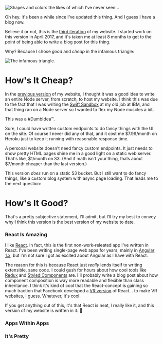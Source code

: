 ![Shapes and colors the likes of which I've never seen...](https://media3.giphy.com/media/OQBZYsrOTPRjW/giphy.gif)

Oh hey. It's been a while since I've updated this thing. And I guess I have a blog now.

Believe it or not, this is the [third iteration](https://github.com/jballands/jonathanballands.me) of my website. I
started work on this version in April 2017, and it's taken me at least 8 months to get to the point of being able to
write a blog post for this thing.

Why? Because I chose *good* and *cheap* in the infamous triangle:

![The infamous triangle.](https://i.imgur.com/CsQYXyq.png)

# How's It Cheap?

In the [previous version](https://github.com/jballands/jonathanballands.me.old) of my website, I thought it was a good idea
to write an entire Node server, from scratch, to host my website. I think this was due to the fact that I was writing
the [Swift Sandbox](https://developer.ibm.com/swift/2015/12/03/introducing-the-ibm-swift-sandbox/) at my old job at IBM, and that
thing ran on a Node server so I wanted to flex my Node muscles a bit.

This was a #DumbIdea™.

Sure, I could have written custom endpoints to do fancy things with the UI on the site. Of course I never did any of that,
and it cost me $7.99/month on Heroku just to keep it running with reasonable response time.

A personal website doesn't need fancy custom endpoints. It just needs to show pretty HTML pages shine me in a good light on a 
static web server. That's like, $1/month on S3. (And if math isn't your thing, thats about $7/month cheaper than the last version.)

This version *does* run on a static S3 bucket. But I still want to do fancy things, like a custom blog system with async page loading.
That leads me to the next question:

# How's It Good?

That's a pretty subjective statement, I'll admit, but I'll try my best to convey why I think this version is the best
version of my website to date.

### React Is Amazing

I like [React](https://reactjs.org/). In fact, this is the first non-work-releated app I've written in React. I've been writing
single-page web apps for years, mainly in [Angular 1.x](https://angular.io/), but I'm not sure I got as excited about Angular as
I have with React.

The reason for this is because React just *really* lends itself to writing extensible, sane code. I could gush for hours about how cool
tools like [Redux](https://redux.js.org/) and [Styled Components](https://www.styled-components.com) are. I'll probably write a blog post
about how component composition is way more readable and flexible than class inheritance. I think it's kind of cool that the React-concept
is gaining so much traction that Facebook developed a [VR version](https://facebook.github.io/react-vr/) of React... to make VR websites, 
I guess. Whatever, it's cool. 

If you get anything out of this, it's that React is neat, I really like it, and this version of my website is written in it. 🎉

### Apps Within Apps

### It's Pretty